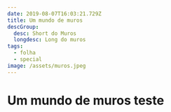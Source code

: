 ```yaml
---
date: 2019-08-07T16:03:21.729Z
title: Um mundo de muros
descGroup:
  desc: Short do Muros
  longdesc: Long do muros
tags:
  - folha
  - special
image: /assets/muros.jpeg
---
```

# Um mundo de muros teste
